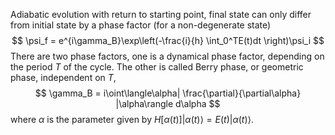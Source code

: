 Adiabatic evolution with return to starting point, final state can only differ from initial state by a phase factor (for a non-degenerate state)
$$
\psi_f = e^{i\gamma_B}\exp\left(-\frac{i}{h} \int_0^TE(t)dt \right)\psi_i
$$
There are two phase factors, one is a dynamical phase factor, depending on the period $T$ of the cycle. The other is called Berry phase, or geometric phase, independent on $T$,
$$
\gamma_B = i\oint\langle\alpha| \frac{\partial}{\partial\alpha} |\alpha\rangle d\alpha
$$
where $\alpha$ is the parameter given by $H[\alpha(t)]|\alpha(t)\rangle = E(t)|\alpha(t)\rangle$.
